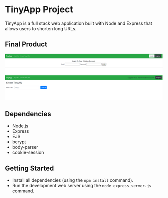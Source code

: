 # TinyApp Project

TinyApp is a full stack web application built with Node and Express that allows users to shorten long URLs.

## Final Product

!["screenshot of login page"](https://github.com/nvTwistt/tinyapp/blob/master/docs/login.png)
!["screenshot of new URL page"](https://github.com/nvTwistt/tinyapp/blob/master/docs/new.png)

## Dependencies

- Node.js
- Express
- EJS
- bcrypt
- body-parser
- cookie-session

## Getting Started

- Install all dependencies (using the `npm install` command).
- Run the development web server using the `node express_server.js` command.